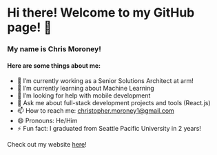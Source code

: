 # Hi there! Welcome to my GitHub page! 👋

### My name is Chris Moroney! 

#### Here are some things about me:

- 🔭 I’m currently working as a Senior Solutions Architect at arm!
- 🌱 I’m currently learning about Machine Learning
- 🤔 I’m looking for help with mobile development
- 💬 Ask me about full-stack development projects and tools (React.js)
- 📫 How to reach me: christopher.moroney1@gmail.com
- 😄 Pronouns: He/Him
- ⚡ Fun fact: I graduated from Seattle Pacific University in 2 years!

Check out my website [here](https://chrismoroney.info/)!
<!--
![Chris's GitHub stats](https://github-readme-stats.vercel.app/api?username=chrismoroney&show_icons=true&theme=maroongold)


Here are some ideas to get you started:


- 🔭 I’m currently working on ...
- 🌱 I’m currently learning ...
- 👯 I’m looking to collaborate on ...
- 🤔 I’m looking for help with ...
- 💬 Ask me about ...
- 📫 How to reach me: ...
- 😄 Pronouns: ...
- ⚡ Fun fact: ...
-->
